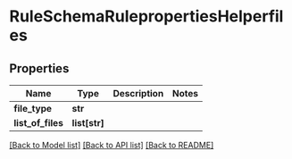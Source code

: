 # RuleSchemaRulepropertiesHelperfiles

## Properties
Name | Type | Description | Notes
------------ | ------------- | ------------- | -------------
**file_type** | **str** |  | 
**list_of_files** | **list[str]** |  | 

[[Back to Model list]](../README.md#documentation-for-models) [[Back to API list]](../README.md#documentation-for-api-endpoints) [[Back to README]](../README.md)


